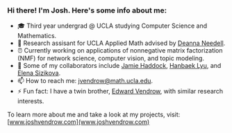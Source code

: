 ### Hi there! I'm Josh. Here's some info about me:

- 🎓 Third year undergrad @ UCLA studying Computer Science and Mathematics.
- 🔭 Research assisant for UCLA Applied Math advised by [Deanna Needell](https://www.math.ucla.edu/~deanna/).
- ⏰ Currently working on applications of nonnegative matrix factorization (NMF) for network science, computer vision, and topic modeling.
- 👯 Some of my collaborators include [Jamie Haddock](https://www.math.ucla.edu/~jhaddock/), [Hanbaek Lyu](https://hanbaeklyu.com/), and [Elena Sizikova](https://esizikova.github.io/).
- 📫 How to reach me: jvendrow@math.ucla.edu.
- ⚡ Fun fact: I have a twin brother, [Edward Vendrow](http://edwardv.com/), with similar research interests.

To learn more about me and take a look at my projects, visit: [www.joshvendrow.com](www.joshvendrow.com)
